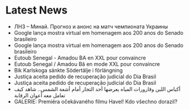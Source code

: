 # Latest News
-  ЛНЗ – Минай. Прогноз и анонс на матч чемпионата Украины
-  Google lança mostra virtual em homenagem aos 200 anos do Senado brasileiro
-  Google lança mostra virtual em homenagem aos 200 anos do Senado brasileiro
-  Eutoub Senegal - Amadou BA en XXL pour convaincre
-  Eutoub Senegal / Amadou Bâ en mode XXL pour convaincre
-  Bik Karlskoga sänkte Södertälje i förlängning
-  Justiça aceita pedido de recuperação judicial do Dia Brasil
-  Justiça aceita pedido de recuperação judicial do Dia Brasil
-  أكياس اللبن وقارورات المياه يعرضها أحد التجار أمام أشعة الشمس.. شاهد كيف تعامل معه أعوان الرقابة
-  GALERIE: Premiéra očekávaného filmu Havel! Kdo všechno dorazil?
